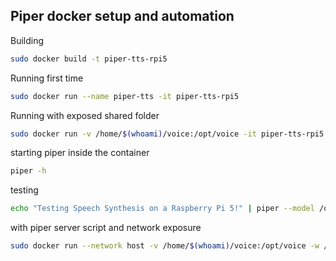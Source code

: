 ## Piper docker setup and automation

Building
```bash
sudo docker build -t piper-tts-rpi5
```

Running first time
```bash
sudo docker run --name piper-tts -it piper-tts-rpi5
```

Running with exposed shared folder
```bash
sudo docker run -v /home/$(whoami)/voice:/opt/voice -it piper-tts-rpi5
```

starting piper inside the container
```bash
piper -h
```

testing
```bash
echo "Testing Speech Synthesis on a Raspberry Pi 5!" | piper --model /opt/voice/glados_piper_medium.onnx --output_file /opt/voice/tempfile.wav
```

with piper server script and network exposure
```bash
sudo docker run --network host -v /home/$(whoami)/voice:/opt/voice -w /opt/voice -it piper-tts-rpi5 python3 voice_server.py
```
